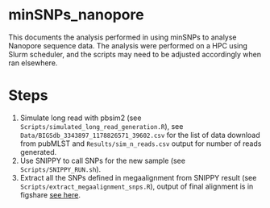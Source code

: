 # minSNPs_nanopore
This documents the analysis performed in using minSNPs to analyse Nanopore sequence data.
The analysis were performed on a HPC using Slurm scheduler, and the scripts may need to be adjusted accordingly when ran elsewhere. 

# Steps
1. Simulate long read with pbsim2 (see `Scripts/simulated_long_read_generation.R`), see `Data/BIGSdb_3343897_1178826571_39602.csv` for the list of data download from pubMLST and `Results/sim_n_reads.csv` output for number of reads generated.
2. Use SNIPPY to call SNPs for the new sample (see `Scripts/SNIPPY_RUN.sh`).
3. Extract all the SNPs defined in megaalignment from SNIPPY result (see `Scripts/extract_megaalignment_snps.R`), output of final alignment is in figshare [see here](https://figshare.com/s/464f38a92cde2fb067cc).